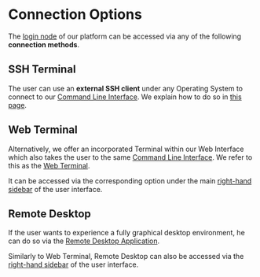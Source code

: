 # Connection Options

The [login node](overview.md) of our platform can be accessed via any of the following **connection methods**.

## SSH Terminal 

The user can use an **external SSH client** under any Operating System to connect to our [Command Line Interface](../../cli/overview.md). We explain how to do so in [this page](../../remote-connection/ssh.md).

## Web Terminal

Alternatively, we offer an incorporated Terminal within our Web Interface which also takes the user to the same [Command Line Interface](../../cli/overview.md). We refer to this as the [Web Terminal](../../remote-connection/web-terminal.md).

It can be accessed via the corresponding option under the main [right-hand sidebar](../../ui/right-sidebar.md) of the user interface.

## Remote Desktop

If the user wants to experience a fully graphical desktop environment, he can do so via the [Remote Desktop Application](../../remote-connection/remote-desktop.md).

Similarly to Web Terminal, Remote Desktop can also be accessed via the [right-hand sidebar](../../ui/right-sidebar.md) of the user interface.

